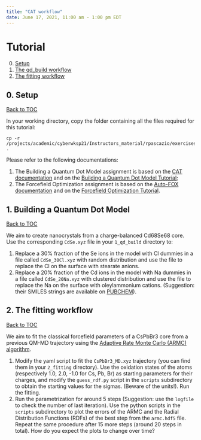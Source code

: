 ```yaml
---
title: "CAT workflow"
date: June 17, 2021, 11:00 am - 1:00 pm EDT
---
```



# Tutorial
<a name="toc"></a>

0. [Setup](#setup)
1. [The qd_build workflow](#qd_build)
2. [The fitting workflow](#fitting)

## 0. Setup
<a name="setup"></a> [Back to TOC](#toc)

In your working directory, copy the folder containing all the files required for this tutorial:

    cp -r /projects/academic/cyberwksp21/Instructors_material/rpascazio/exercises/ .

Please refer to the following documentations:
1. The Building a Quantum Dot Model assignment is based on the [CAT documentation](https://cat.readthedocs.io/en/latest/) and on the [Building a Quantum Dot Model Tutorial](https://nanotutorials.readthedocs.io/en/latest/1_build_qd.html);
2. The Forcefield Optimization assignment is based on the [Auto-FOX documentation](https://auto-fox.readthedocs.io/en/latest/) and on the [Forcefield Optimization Tutorial](https://nanotutorials.readthedocs.io/en/latest/2_fitting.html).

## 1. Building a Quantum Dot Model
<a name="qd_build"></a> [Back to TOC](#toc)

We aim to create nanocrystals from a charge-balanced Cd68Se68 core. Use the corresponding `CdSe.xyz` file in your `1_qd_build` directory to:
1. Replace a 30% fraction of the Se ions in the model with Cl dummies in a file called `CdSe_30Cl.xyz` with random distribution and use the file to replace the Cl on the surface with stearate anions.
2. Replace a 20% fraction of the Cd ions in the model with Na dummies in a file called `CdSe_20Na.xyz` with clustered distribution and use the file to replace the Na on the surface with oleylammonium cations.
(Suggestion: their SMILES strings are available on [PUBCHEM](https://pubchem.ncbi.nlm.nih.gov/)).

## 2. The fitting workflow
<a name="fitting"></a> [Back to TOC](#toc)

We aim to fit the classical forcefield parameters of a CsPbBr3 core from a previous QM-MD trajectory using the [Adaptive Rate Monte Carlo (ARMC) algorithm](https://auto-fox.readthedocs.io/en/latest/4_monte_carlo.html).
1. Modify the yaml script to fit the `CsPbBr3_MD.xyz` trajectory (you can find them in your `2_fitting` directory).
Use the oxidation states of the atoms (respectively 1.0, 2.0, -1.0 for Cs, Pb, Br) as starting parameters for their charges, and modify the `guess_rdf.py` script in the `scripts` subdirectory to obtain the starting values for the sigmas. (Beware of the units!). Run the fitting.
2. Run the parametrization for around 5 steps (Suggestion: use the  `logfile` to check the number of last iteration). Use the python scripts in the `scripts` subdirectory to plot the errors of the ARMC and the Radial Distribution Functions (RDFs) of the best step from the `armc.hdf5` file. Repeat the same procedure after 15 more steps (around 20 steps in total). How do you expect the plots to change over time?

